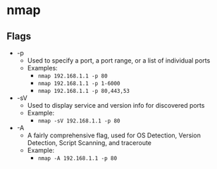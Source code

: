 # nmap

## Flags

* -p
  * Used to specify a port, a port range, or a list of individual ports
  * Examples:
    * `nmap 192.168.1.1 -p 80`
    * `nmap 192.168.1.1 -p 1-6000`
    * `nmap 192.168.1.1 -p 80,443,53`
* -sV
  * Used to display service and version info for discovered ports
  * Example:
    * `nmap -sV 192.168.1.1 -p 80`
* -A
  * A fairly comprehensive flag, used for OS Detection, Version Detection, Script Scanning, and traceroute
  * Example:
    * `nmap -A 192.168.1.1 -p 80`
